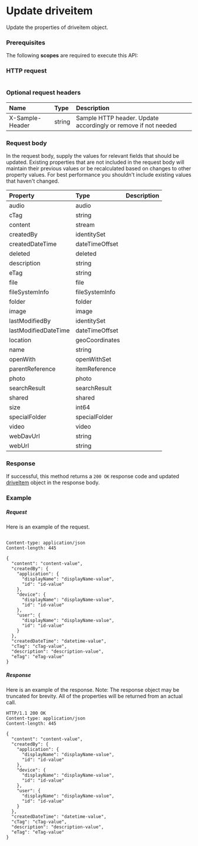 # Update driveitem

Update the properties of driveitem object.
### Prerequisites
The following **scopes** are required to execute this API: 
### HTTP request
<!-- { "blockType": "ignored" } -->
```http

```
### Optional request headers
| Name       | Type | Description|
|:-----------|:------|:----------|
| X-Sample-Header  | string  | Sample HTTP header. Update accordingly or remove if not needed|

### Request body
In the request body, supply the values for relevant fields that should be updated. Existing properties that are not included in the request body will maintain their previous values or be recalculated based on changes to other property values. For best performance you shouldn't include existing values that haven't changed.

| Property	   | Type	|Description|
|:---------------|:--------|:----------|
|audio|audio||
|cTag|string||
|content|stream||
|createdBy|identitySet||
|createdDateTime|dateTimeOffset||
|deleted|deleted||
|description|string||
|eTag|string||
|file|file||
|fileSystemInfo|fileSystemInfo||
|folder|folder||
|image|image||
|lastModifiedBy|identitySet||
|lastModifiedDateTime|dateTimeOffset||
|location|geoCoordinates||
|name|string||
|openWith|openWithSet||
|parentReference|itemReference||
|photo|photo||
|searchResult|searchResult||
|shared|shared||
|size|int64||
|specialFolder|specialFolder||
|video|video||
|webDavUrl|string||
|webUrl|string||

### Response
If successful, this method returns a `200 OK` response code and updated [driveItem](../resources/driveitem.md) object in the response body.
### Example
##### Request
Here is an example of the request.
<!-- {
  "blockType": "request",
  "name": "update_driveitem"
}-->
```http

Content-type: application/json
Content-length: 445

{
  "content": "content-value",
  "createdBy": {
    "application": {
      "displayName": "displayName-value",
      "id": "id-value"
    },
    "device": {
      "displayName": "displayName-value",
      "id": "id-value"
    },
    "user": {
      "displayName": "displayName-value",
      "id": "id-value"
    }
  },
  "createdDateTime": "datetime-value",
  "cTag": "cTag-value",
  "description": "description-value",
  "eTag": "eTag-value"
}
```
##### Response
Here is an example of the response. Note: The response object may be truncated for brevity. All of the properties will be returned from an actual call.
<!-- {
  "blockType": "response",
  "truncated": true,
  "@odata.type": "microsoft.graph.driveitem"
} -->
```http
HTTP/1.1 200 OK
Content-type: application/json
Content-length: 445

{
  "content": "content-value",
  "createdBy": {
    "application": {
      "displayName": "displayName-value",
      "id": "id-value"
    },
    "device": {
      "displayName": "displayName-value",
      "id": "id-value"
    },
    "user": {
      "displayName": "displayName-value",
      "id": "id-value"
    }
  },
  "createdDateTime": "datetime-value",
  "cTag": "cTag-value",
  "description": "description-value",
  "eTag": "eTag-value"
}
```

<!-- uuid: 8fcb5dbc-d5aa-4681-8e31-b001d5168d79
2015-10-25 14:57:30 UTC -->
<!-- {
  "type": "#page.annotation",
  "description": "Update driveitem",
  "keywords": "",
  "section": "documentation",
  "tocPath": ""
}-->